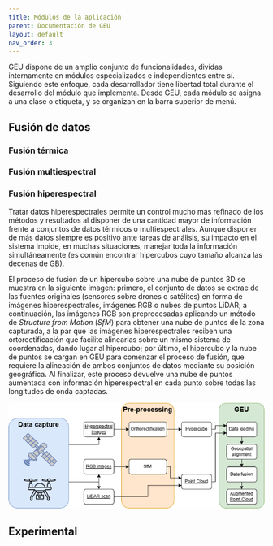```yaml
---
title: Módulos de la aplicación
parent: Documentación de GEU
layout: default
nav_order: 3
---
```


GEU dispone de un amplio conjunto de funcionalidades, dividas internamente en módulos especializados e independientes entre sí. Siguiendo este enfoque, cada desarrollador tiene libertad total durante el desarrollo del módulo que implementa. Desde GEU, cada módulo se asigna a una clase o etiqueta, y se organizan en la barra superior de menú.

## Fusión de datos

### Fusión térmica

### Fusión multiespectral

### Fusión hiperespectral

Tratar datos hiperespectrales permite un control mucho más refinado de los métodos y resultados al disponer de una cantidad mayor de información frente a conjuntos de datos térmicos o multiespectrales. Aunque disponer de más datos siempre es positivo ante tareas de análisis, su impacto en el sistema impide, en muchas situaciones, manejar toda la información simultáneamente (es común encontrar hipercubos cuyo tamaño alcanza las decenas de GB).

El proceso de fusión de un hipercubo sobre una nube de puntos 3D se muestra en la siguiente imagen: primero, el conjunto de datos se extrae de las fuentes originales (sensores sobre drones o satélites) en forma de imágenes hiperespectrales, imágenes RGB o nubes de puntos LiDAR; a continuación, las imágenes RGB son preprocesadas aplicando un método de *Structure from Motion* (*SfM*) para obtener una nube de puntos de la zona capturada, a la par que las imágenes hiperespectrales reciben una ortorectificación que facilite alinearlas sobre un mismo sistema de coordenadas, dando lugar al hipercubo; por último, el hipercubo y la nube de puntos se cargan en GEU para comenzar el proceso de fusión, que requiere la alineación de ambos conjuntos de datos mediante su posición geográfica. Al finalizar, este proceso devuelve una nube de puntos aumentada con información hiperespectral en cada punto sobre todas las longitudes de onda captadas.

![Flujo de datos para la fusión hiperespectral](./EsquemaGEU_FusionHiperespectral.drawio.png)

## Experimental



